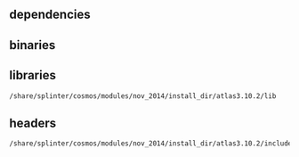 ## dependencies

## binaries


## libraries

	/share/splinter/cosmos/modules/nov_2014/install_dir/atlas3.10.2/lib

## headers

	/share/splinter/cosmos/modules/nov_2014/install_dir/atlas3.10.2/include

